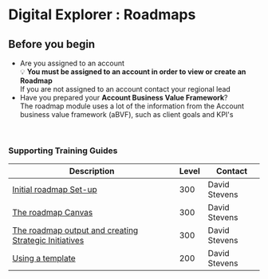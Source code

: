 # Digital Explorer : Roadmaps 
## Before you begin

- Are you assigned to an account<br>
:bulb:  **You must be assigned to an account in order to view or create an Roadmap**<br>
If you are not assigned to an account contact your regional lead <br>
- Have you prepared your **Account Business Value Framework**?<br>
The roadmap module uses a lot of the information from the Account business value framework (aBVF), such as client goals and KPI's
<br>


### Supporting Training Guides


|Description|Level|Contact|
|---|---|---|
| [Initial roadmap Set-up](InitialSetup.md) |300|David Stevens|
| [The roadmap Canvas](RoadmapCanvas.md) |300|David Stevens|
| [The roadmap output and creating Strategic Initiatives](RoadmapOutput.md) |300|David Stevens|
| [Using a template](UsingaTemplate.md) |200|David Stevens|

